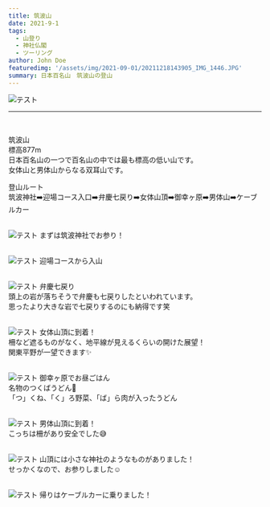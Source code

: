 ```yaml
---
title: 筑波山
date: 2021-9-1
tags: 
  - 山登り
  - 神社仏閣
  - ツーリング
author: John Doe
featuredimg: '/assets/img/2021-09-01/20211218143905_IMG_1446.JPG'  
summary: 日本百名山　筑波山の登山
---
```

![テスト](https://k-kash.s3.us-west-1.amazonaws.com/2021-09-01/20211218143905_IMG_1446.JPG "サンプル")
<br>
***
<br>

筑波山<br>
標高877m<br>
日本百名山の一つで百名山の中では最も標高の低い山です。<br>
女体山と男体山からなる双耳山です。<br>

登山ルート<br>
筑波神社➡️迎場コース入口➡️弁慶七戻り➡️女体山頂➡️御幸ヶ原➡️男体山➡️ケーブルカー
<br>
<br>


![テスト](https://k-kash.s3.us-west-1.amazonaws.com/2021-09-01/20211218124958_IMG_1379.JPG "サンプル")
まずは筑波神社でお参り！
<br>
<br>

![テスト](https://k-kash.s3.us-west-1.amazonaws.com/2021-09-01/20211218130110_IMG_1385.JPG "サンプル")
迎場コースから入山
<br>
<br>


![テスト](https://k-kash.s3.us-west-1.amazonaws.com/2021-09-01/20211218140809_IMG_1403.JPG "サンプル")
弁慶七戻り<br>
頭上の岩が落ちそうで弁慶も七戻りしたといわれています。<br>
思ったより大きな岩で七戻りするのにも納得です笑
<br>
<br>

![テスト](https://k-kash.s3.us-west-1.amazonaws.com/2021-09-01/20211218143920_IMG_1448.JPG "サンプル")
女体山頂に到着！<br>
柵など遮るものがなく、地平線が見えるくらいの開けた展望！<br>
関東平野が一望できます✨
<br>
<br>


![テスト](https://k-kash.s3.us-west-1.amazonaws.com/2021-09-01/20211218_151502.jpg "サンプル")
御幸ヶ原でお昼ごはん<br>
名物のつくばうどん🍜<br>
「つ」くね、「く」ろ野菜、「ば」ら肉が入ったうどん
<br>
<br>


![テスト](https://k-kash.s3.us-west-1.amazonaws.com/2021-09-01/20211218154630_IMG_1507.JPG "サンプル")
男体山頂に到着！<br>
こっちは柵があり安全でした😅
<br>
<br>

![テスト](https://k-kash.s3.us-west-1.amazonaws.com/2021-09-01/20211218154552_IMG_1503.JPG "サンプル")
山頂には小さな神社のようなものがありました！<br>
せっかくなので、お参りしました☺️
<br>
<br>


![テスト](https://k-kash.s3.us-west-1.amazonaws.com/2021-09-01/20211218155740_IMG_1515.JPG "サンプル")
帰りはケーブルカーに乗りました！
<br>
<br>


